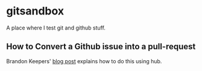 gitsandbox
==========

A place where I test git and github stuff.


How to Convert a Github issue into a pull-request
-----
Brandon Keepers' [blog post][issue-pullrequest] explains how to do this using hub.


[issue-pullrequest]: http://opensoul.org/blog/archives/2012/11/09/convert-a-github-issue-into-a-pull-request/ 
  "Convert a Github Issue into a Pull Request"
